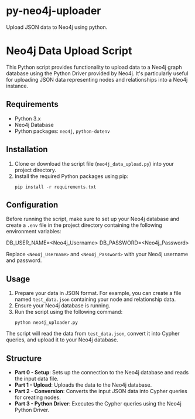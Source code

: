 # py-neo4j-uploader
Upload JSON data to Neo4j using python.

# Neo4j Data Upload Script

This Python script provides functionality to upload data to a Neo4j graph database using the Python Driver provided by Neo4j. It's particularly useful for uploading JSON data representing nodes and relationships into a Neo4j instance.

## Requirements

- Python 3.x
- Neo4j Database
- Python packages: `neo4j`, `python-dotenv`

## Installation

1. Clone or download the script file (`neo4j_data_upload.py`) into your project directory.
2. Install the required Python packages using pip:
    ```
    pip install -r requirements.txt
    ```

## Configuration

Before running the script, make sure to set up your Neo4j database and create a `.env` file in the project directory containing the following environment variables:

DB_USER_NAME=<Neo4j_Username>
DB_PASSWORD=<Neo4j_Password>


Replace `<Neo4j_Username>` and `<Neo4j_Password>` with your Neo4j username and password.

## Usage

1. Prepare your data in JSON format. For example, you can create a file named `test_data.json` containing your node and relationship data.
2. Ensure your Neo4j database is running.
3. Run the script using the following command:
    ```
    python neo4j_uploader.py
    ```

The script will read the data from `test_data.json`, convert it into Cypher queries, and upload it to your Neo4j database.

## Structure

- **Part 0 - Setup**: Sets up the connection to the Neo4j database and reads the input data file.
- **Part 1 - Upload**: Uploads the data to the Neo4j database.
- **Part 2 - Conversion**: Converts the input JSON data into Cypher queries for creating nodes.
- **Part 3 - Python Driver**: Executes the Cypher queries using the Neo4j Python Driver.




